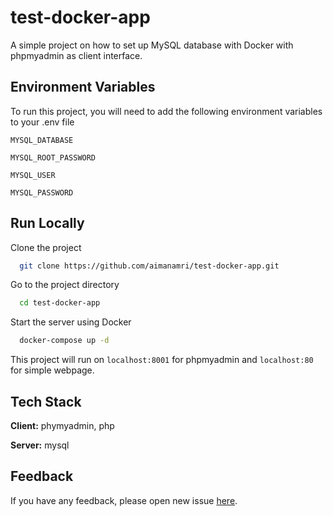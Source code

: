 
# test-docker-app

A simple project on how to set up MySQL database with Docker with phpmyadmin as client interface.



## Environment Variables

To run this project, you will need to add the following environment variables to your .env file

`MYSQL_DATABASE`

`MYSQL_ROOT_PASSWORD`

`MYSQL_USER`

`MYSQL_PASSWORD`


## Run Locally

Clone the project

```bash
  git clone https://github.com/aimanamri/test-docker-app.git
```

Go to the project directory

```bash
  cd test-docker-app
```
Start the server using Docker

```bash
  docker-compose up -d
```
This project will run on `localhost:8001` for phpmyadmin and `localhost:80` for simple webpage.

## Tech Stack

**Client:** phymyadmin, php

**Server:** mysql


## Feedback

If you have any feedback, please open new issue [here](https://github.com/aimanamri/test-docker-app/issues/new).

